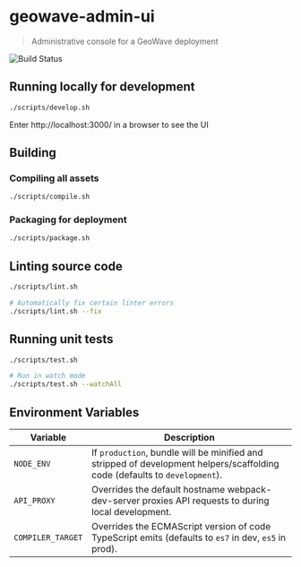 # geowave-admin-ui

> Administrative console for a GeoWave deployment

![Build Status](https://camo.githubusercontent.com/669cfefa47b585cefab96cd34936c6292d77ff03/68747470733a2f2f6a656e6b696e732e61646d696e2d75692e67656f776176652d6c656f6e652d74656d706465762e6e65742f6275696c645374617475732f69636f6e3f6a6f623d67656f776176652d61646d696e2d7569)


## Running locally for development

```bash
./scripts/develop.sh
```

Enter http://localhost:3000/ in a browser to see the UI


## Building

### Compiling all assets

```bash
./scripts/compile.sh
```

### Packaging for deployment

```bash
./scripts/package.sh
```


## Linting source code

```bash
./scripts/lint.sh

# Automatically fix certain linter errors
./scripts/lint.sh --fix
```


## Running unit tests

```bash
./scripts/test.sh

# Run in watch mode
./scripts/test.sh --watchAll
```


## Environment Variables

| Variable | Description |
|----------|-------------|
| `NODE_ENV` | If `production`, bundle will be minified and stripped of development helpers/scaffolding code (defaults to `development`). |
| `API_PROXY` | Overrides the default hostname webpack-dev-server proxies API requests to during local development. |
| `COMPILER_TARGET` | Overrides the ECMAScript version of code TypeScript emits (defaults to `es7` in dev, `es5` in prod). |


